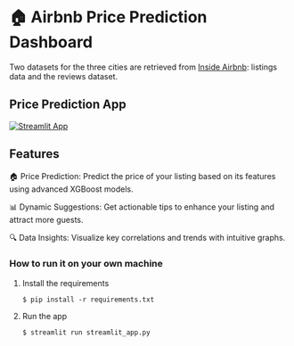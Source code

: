 # 🏠 Airbnb Price Prediction Dashboard

Two datasets for the three cities are retrieved from [Inside Airbnb](http://insideairbnb.com/): listings data and the reviews dataset.

## Price Prediction App
[![Streamlit App](https://static.streamlit.io/badges/streamlit_badge_black_white.svg)](https://airbnbdash.streamlit.app/)


## Features
🏠 Price Prediction: Predict the price of your listing based on its features using advanced XGBoost models.

📊 Dynamic Suggestions: Get actionable tips to enhance your listing and attract more guests.

🔍 Data Insights: Visualize key correlations and trends with intuitive graphs.

### How to run it on your own machine

1. Install the requirements

   ```
   $ pip install -r requirements.txt
   ```

2. Run the app

   ```
   $ streamlit run streamlit_app.py
   ```
